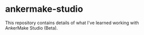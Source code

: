 # ankermake-studio

This repository contains details of what I've learned working with AnkerMake Studio (Beta).

